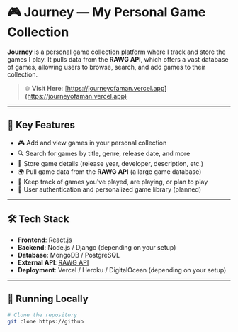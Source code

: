 # 🎮 Journey — My Personal Game Collection

**Journey** is a personal game collection platform where I track and store the games I play. It pulls data from the **RAWG API**, which offers a vast database of games, allowing users to browse, search, and add games to their collection.

> 🌐 **Visit Here**: [https://journeyofaman.vercel.app](https://journeyofaman.vercel.app)

---

## 🚀 Key Features

- 🎮 Add and view games in your personal collection
- 🔍 Search for games by title, genre, release date, and more
- 📝 Store game details (release year, developer, description, etc.)
- 🌍 Pull game data from the **RAWG API** (a large game database)
- 🧳 Keep track of games you've played, are playing, or plan to play
- 🔐 User authentication and personalized game library (planned)

---

## 🛠 Tech Stack

- **Frontend**: React.js
- **Backend**: Node.js / Django (depending on your setup)
- **Database**: MongoDB / PostgreSQL
- **External API**: [RAWG API](https://rawg.io/apidocs)
- **Deployment**: Vercel / Heroku / DigitalOcean (depending on your setup)

---

## 🧪 Running Locally

```bash
# Clone the repository
git clone https://github
